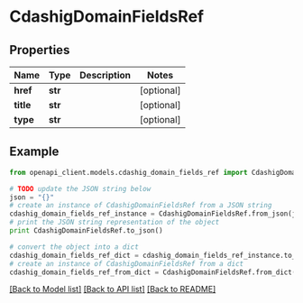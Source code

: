 # CdashigDomainFieldsRef


## Properties
Name | Type | Description | Notes
------------ | ------------- | ------------- | -------------
**href** | **str** |  | [optional] 
**title** | **str** |  | [optional] 
**type** | **str** |  | [optional] 

## Example

```python
from openapi_client.models.cdashig_domain_fields_ref import CdashigDomainFieldsRef

# TODO update the JSON string below
json = "{}"
# create an instance of CdashigDomainFieldsRef from a JSON string
cdashig_domain_fields_ref_instance = CdashigDomainFieldsRef.from_json(json)
# print the JSON string representation of the object
print CdashigDomainFieldsRef.to_json()

# convert the object into a dict
cdashig_domain_fields_ref_dict = cdashig_domain_fields_ref_instance.to_dict()
# create an instance of CdashigDomainFieldsRef from a dict
cdashig_domain_fields_ref_from_dict = CdashigDomainFieldsRef.from_dict(cdashig_domain_fields_ref_dict)
```
[[Back to Model list]](../README.md#documentation-for-models) [[Back to API list]](../README.md#documentation-for-api-endpoints) [[Back to README]](../README.md)


